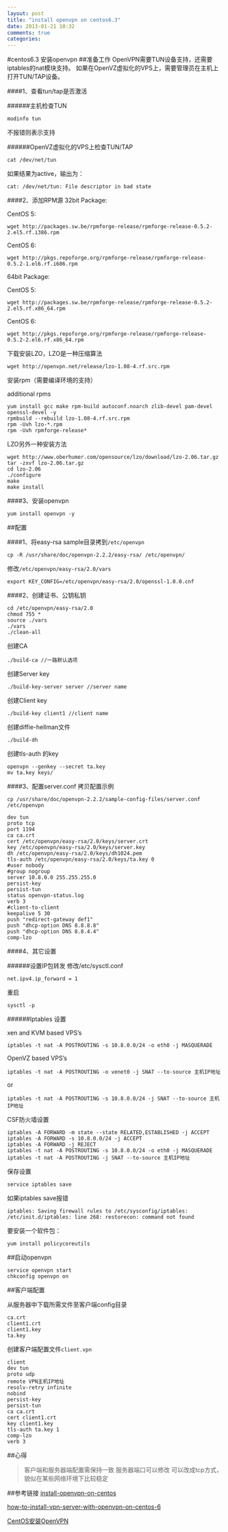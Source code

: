 ```yaml
---
layout: post
title: "install openvpn on centos6.3"
date: 2013-01-21 10:32
comments: true
categories: 
---
```


#centos6.3 安装openvpn
##准备工作
OpenVPN需要TUN设备支持，还需要iptables的nat模块支持。
如果在OpenVZ虚拟化的VPS上，需要管理员在主机上打开TUN/TAP设备。
<!-- more -->
####1、查看tun/tap是否激活

######主机检查TUN
```
modinfo tun
```
不报错则表示支持

######OpenVZ虚拟化的VPS上检查TUN/TAP
```
cat /dev/net/tun
```

如果结果为active，输出为：

```
cat: /dev/net/tun: File descriptor in bad state
```


####2、添加RPM源
32bit Package:

CentOS 5:

```
wget http://packages.sw.be/rpmforge-release/rpmforge-release-0.5.2-2.el5.rf.i386.rpm
```

CentOS 6:

```
wget http://pkgs.repoforge.org/rpmforge-release/rpmforge-release-0.5.2-1.el6.rf.i686.rpm
```

64bit Package:

CentOS 5:

```
wget http://packages.sw.be/rpmforge-release/rpmforge-release-0.5.2-2.el5.rf.x86_64.rpm
```

CentOS 6:

```
wget http://pkgs.repoforge.org/rpmforge-release/rpmforge-release-0.5.2-2.el6.rf.x86_64.rpm
```

下载安装LZO，LZO是一种压缩算法

```
wget http://openvpn.net/release/lzo-1.08-4.rf.src.rpm
```

安装rpm（需要编译环境的支持）

additional rpms

```
yum install gcc make rpm-build autoconf.noarch zlib-devel pam-devel openssl-devel -y
rpmbuild --rebuild lzo-1.08-4.rf.src.rpm
rpm -Uvh lzo-*.rpm
rpm -Uvh rpmforge-release*
```

LZO另外一种安装方法
```
wget http://www.oberhumer.com/opensource/lzo/download/lzo-2.06.tar.gz
tar -zxvf lzo-2.06.tar.gz
cd lzo-2.06
./configure
make
make install
```


####3、安装openvpn
```
yum install openvpn -y
```

##配置


####1、将easy-rsa sample目录拷到```/etc/openvpn```

```
cp -R /usr/share/doc/openvpn-2.2.2/easy-rsa/ /etc/openvpn/
```

修改```/etc/openvpn/easy-rsa/2.0/vars```

```
export KEY_CONFIG=/etc/openvpn/easy-rsa/2.0/openssl-1.0.0.cnf
```

####2、创建证书、公钥私钥
```
cd /etc/openvpn/easy-rsa/2.0
chmod 755 *
source ./vars
./vars
./clean-all
```

创建CA

```
./build-ca //一路默认选项
```

创建Server key

```
./build-key-server server //server name
```

创建Client key

```
./build-key client1 //client name
```

创建diffie-hellman文件

```
./build-dh
```

创建tls-auth 的key

```
openvpn --genkey --secret ta.key
mv ta.key keys/
```

####3、配置server.conf
拷贝配置示例

```
cp /usr/share/doc/openvpn-2.2.2/sample-config-files/server.conf /etc/openvpn
```

```
dev tun
proto tcp
port 1194
ca ca.crt
cert /etc/openvpn/easy-rsa/2.0/keys/server.crt
key /etc/openvpn/easy-rsa/2.0/keys/server.key
dh /etc/openvpn/easy-rsa/2.0/keys/dh1024.pem
tls-auth /etc/openvpn/easy-rsa/2.0/keys/ta.key 0
#user nobody
#group nogroup
server 10.8.0.0 255.255.255.0
persist-key
persist-tun
status openvpn-status.log
verb 3
#client-to-client
keepalive 5 30
push "redirect-gateway def1"
push "dhcp-option DNS 8.8.8.8"
push "dhcp-option DNS 8.8.4.4"
comp-lzo
```

####4、其它设置

######设置IP包转发
修改/etc/sysctl.conf

```
net.ipv4.ip_forward = 1
```

重启

```
sysctl -p
```

######Iptables 设置

xen and KVM based VPS’s
```
iptables -t nat -A POSTROUTING -s 10.8.0.0/24 -o eth0 -j MASQUERADE
```
OpenVZ based VPS’s
```
iptables -t nat -A POSTROUTING -o venet0 -j SNAT --to-source 主机IP地址
```
or
```
iptables -t nat -A POSTROUTING -s 10.8.0.0/24 -j SNAT --to-source 主机IP地址
```

CSF防火墙设置

```
iptables -A FORWARD -m state --state RELATED,ESTABLISHED -j ACCEPT
iptables -A FORWARD -s 10.8.0.0/24 -j ACCEPT
iptables -A FORWARD -j REJECT
iptables -t nat -A POSTROUTING -s 10.8.0.0/24 -o eth0 -j MASQUERADE
iptables -t nat -A POSTROUTING -j SNAT --to-source 主机IP地址
```

保存设置
```
service iptables save
```

如果iptables save报错
```
iptables: Saving firewall rules to /etc/sysconfig/iptables: /etc/init.d/iptables: line 268: restorecon: command not found
```
要安装一个软件包：
```
yum install policycoreutils
```

##启动openvpn

```
service openvpn start
chkconfig openvpn on
```

##客户端配置

从服务器中下载所需文件至客户端config目录
```
ca.crt
client1.crt
client1.key
ta.key
```

创建客户端配置文件`client.vpn`
```
client
dev tun
proto udp
remote VPN主机IP地址
resolv-retry infinite
nobind
persist-key
persist-tun
ca ca.crt
cert client1.crt
key client1.key
tls-auth ta.key 1
comp-lzo
verb 3
```

##心得
>客户端和服务器端配置需保持一致
>服务器端口可以修改
>可以改成tcp方式，貌似在某些网络环境下比较稳定


##参考链接
[install-openvpn-on-centos](https://safesrv.net/install-openvpn-on-centos/)

[how-to-install-vpn-server-with-openvpn-on-centos-6](http://vjetnamnet.com/how-to-install-vpn-server-with-openvpn-on-centos-6/)

[CentOS安装OpenVPN](http://www.live-in.org/archives/1112.html)